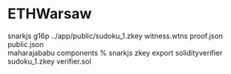 # ETHWarsaw
 
snarkjs g16p  ../app/public/sudoku_1.zkey witness.wtns proof.json public.json    
maharajababu components % snarkjs zkey export solidityverifier sudoku_1.zkey verifier.sol 